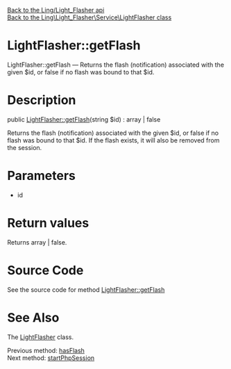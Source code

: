 [Back to the Ling/Light_Flasher api](https://github.com/lingtalfi/Light_Flasher/blob/master/doc/api/Ling/Light_Flasher.md)<br>
[Back to the Ling\Light_Flasher\Service\LightFlasher class](https://github.com/lingtalfi/Light_Flasher/blob/master/doc/api/Ling/Light_Flasher/Service/LightFlasher.md)


LightFlasher::getFlash
================



LightFlasher::getFlash — Returns the flash (notification) associated with the given $id, or false if no flash was bound to that $id.




Description
================


public [LightFlasher::getFlash](https://github.com/lingtalfi/Light_Flasher/blob/master/doc/api/Ling/Light_Flasher/Service/LightFlasher/getFlash.md)(string $id) : array | false




Returns the flash (notification) associated with the given $id, or false if no flash was bound to that $id.
If the flash exists, it will also be removed from the session.




Parameters
================


- id

    


Return values
================

Returns array | false.








Source Code
===========
See the source code for method [LightFlasher::getFlash](https://github.com/lingtalfi/Light_Flasher/blob/master/Service/LightFlasher.php#L129-L138)


See Also
================

The [LightFlasher](https://github.com/lingtalfi/Light_Flasher/blob/master/doc/api/Ling/Light_Flasher/Service/LightFlasher.md) class.

Previous method: [hasFlash](https://github.com/lingtalfi/Light_Flasher/blob/master/doc/api/Ling/Light_Flasher/Service/LightFlasher/hasFlash.md)<br>Next method: [startPhpSession](https://github.com/lingtalfi/Light_Flasher/blob/master/doc/api/Ling/Light_Flasher/Service/LightFlasher/startPhpSession.md)<br>

